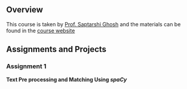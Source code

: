 ## Overview

This course is taken by [Prof. Saptarshi Ghosh](https://sites.google.com/site/saptarshighosh/) and the materials can be found in the [course website](https://sites.google.com/view/nlp-cs60075/home)

## Assignments and Projects

### Assignment 1
__Text Pre processing and Matching Using *spaCy*__